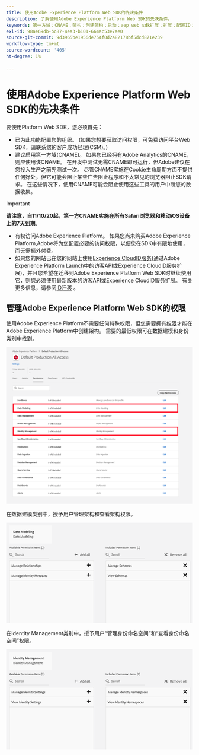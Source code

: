 ```yaml
---
title: 使用Adobe Experience Platform Web SDK的先决条件
description: 了解使用Adobe Experience Platform Web SDK的先决条件。
keywords: 第一方域；CNAME；架构；创建架构；启动；aep web sdk扩展；扩展；配置ID；配置工具；数据元素；创建数据元素；XDM对象；sendEvent；发送事件；
exl-id: 98ae69db-bc87-4ea3-b101-664ac53e7ae0
source-git-commit: 9d3965be1956de754f0d2a82178bf5dcd871e239
workflow-type: tm+mt
source-wordcount: '405'
ht-degree: 1%

---
```


# 使用Adobe Experience Platform Web SDK的先决条件

要使用Platform Web SDK，您必须首先：

- 已为此功能配置您的组织。 (如果您想要获取访问权限，可免费访问平台Web SDK，请联系您的客户成功经理(CSM)。)
- 建议启用第一方域(CNAME)。 如果您已经拥有Adobe Analytics的CNAME，则应使用该CNAME。 在开发中测试无需CNAME即可运行，但Adobe建议在您投入生产之前先测试一次。 尽管CNAME实施在Cookie生命周期方面不提供任何好处，但它可能会阻止某些广告阻止程序和不太常见的浏览器阻止SDK请求。 在这些情况下，使用CNAME可能会阻止使用这些工具的用户中断您的数据收集。

>[!IMPORTANT]
>
>**请注意，自11/10/20起，第一方CNAME实施在所有Safari浏览器和移动iOS设备上的7天到期。**

- 有权访问Adobe Experience Platform。 如果您尚未购买Adobe Experience Platform,Adobe将为您配置必要的访问权限，以便您在SDK中有限地使用，而无需额外付费。
- 如果您的网站已在您的网站上使用[Experience CloudID服务](https://experienceleague.adobe.com/docs/experience-platform/edge/identity/overview.html)(通过Adobe Experience Platform Launch中的访客API或Experience CloudID服务扩展)，并且您希望在迁移到Adobe Experience Platform Web SDK时继续使用它，则您必须使用最新版本的访客API或Experience CloudID服务扩展。 有关更多信息，请参阅[ID迁移](https://experienceleague.adobe.com/docs/experience-platform/edge/identity/overview.html?lang=en#identity) 。

## 管理Adobe Experience Platform Web SDK的权限

使用Adobe Experience Platform不需要任何特殊权限，但您需要拥有[权限](https://experienceleague.adobe.com/docs/experience-platform/access-control/home.html?lang=zh-Hans)才能在Adobe Experience Platform中创建架构。 需要的最低权限可在数据建模和身份类别中找到。

![](../images/AEP-permission-categories.png)

在数据建模类别中，授予用户管理架构和查看架构权限。

![](../images/data-modeling-permissions.png)

在Identity Management类别中，授予用户“管理身份命名空间”和“查看身份命名空间”权限。

![](../images/identity-management-permissions.png)
